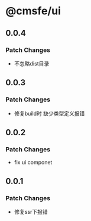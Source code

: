 # @cmsfe/ui

## 0.0.4

### Patch Changes

- 不忽略dist目录

## 0.0.3

### Patch Changes

- 修复build时 缺少类型定义报错

## 0.0.2

### Patch Changes

- fix ui componet

## 0.0.1

### Patch Changes

- 修复ssr下报错
